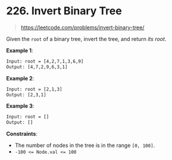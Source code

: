 # 226. Invert Binary Tree

> <https://leetcode.com/problems/invert-binary-tree/>

Given the `root` of a binary tree, invert the tree, and return *its root*.

**Example 1**:

```txt
Input: root = [4,2,7,1,3,6,9]
Output: [4,7,2,9,6,3,1]
```

**Example 2**:

```txt
Input: root = [2,1,3]
Output: [2,3,1]
```

**Example 3**:

```txt
Input: root = []
Output: []
```

**Constraints**:

- The number of nodes in the tree is in the range `[0, 100]`.
- `-100 <= Node.val <= 100`
